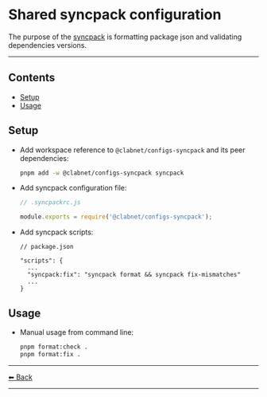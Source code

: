 # Shared syncpack configuration

The purpose of the [syncpack](https://www.npmjs.com/package/syncpack) is formatting package json and validating dependencies versions.

---

## Contents

- [Setup](#setup)
- [Usage](#usage)

## Setup

- Add workspace reference to `@clabnet/configs-syncpack` and its peer dependencies:

  ```sh
  pnpm add -w @clabnet/configs-syncpack syncpack
  ```

- Add syncpack configuration file:

  ```js
  // .syncpackrc.js

  module.exports = require('@clabnet/configs-syncpack');
  ```

- Add syncpack scripts:

  ```jsonc
  // package.json
  
  "scripts": {
    ...
    "syncpack:fix": "syncpack format && syncpack fix-mismatches"
    ...
  }
  ```

## Usage

- Manual usage from command line:

  ```sh
  pnpm format:check .
  pnpm format:fix .
  ```

---

[⬅ Back](../../README.md)

---
